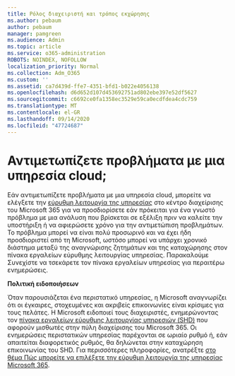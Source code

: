 ```yaml
---
title: Ρόλος διαχειριστή και τρόπος εκχώρησης
ms.author: pebaum
author: pebaum
manager: pamgreen
ms.audience: Admin
ms.topic: article
ms.service: o365-administration
ROBOTS: NOINDEX, NOFOLLOW
localization_priority: Normal
ms.collection: Adm_O365
ms.custom: ''
ms.assetid: ca7d439d-ffe7-4351-bfd1-b022e4056138
ms.openlocfilehash: d6d652d107d453692751ad802ebe397e52df5627
ms.sourcegitcommit: c6692ce0fa1358ec3529e59ca0ecdfdea4cdc759
ms.translationtype: MT
ms.contentlocale: el-GR
ms.lasthandoff: 09/14/2020
ms.locfileid: "47724687"
---
```

# <a name="experiencing-problems-with-a-cloud-service"></a>Αντιμετωπίζετε προβλήματα με μια υπηρεσία cloud;

Εάν αντιμετωπίζετε προβλήματα με μια υπηρεσία cloud, μπορείτε να ελέγξετε την [εύρυθμη λειτουργία της υπηρεσίας](https://admin.microsoft.com/AdminPortal/Home#/servicehealth) στο κέντρο διαχείρισης του Microsoft 365 για να προσδιορίσετε εάν πρόκειται για ένα γνωστό πρόβλημα με μια ανάλυση που βρίσκεται σε εξέλιξη πριν να καλείτε την υποστήριξη ή να αφιερώσετε χρόνο για την αντιμετώπιση προβλημάτων. Το πρόβλημα μπορεί να είναι πολύ προσωρινό και να έχει ήδη προσδιοριστεί από τη Microsoft, ωστόσο μπορεί να υπάρχει χρονικό διάστημα μεταξύ της αναγνώρισης ζητημάτων και της καταχώρησης στον πίνακα εργαλείων εύρυθμης λειτουργίας υπηρεσίας. Παρακαλούμε Συνεχίστε να τσεκάρετε τον πίνακα εργαλείων υπηρεσίας για περαιτέρω ενημερώσεις.

**Πολιτική ειδοποιήσεων**

Όταν παρουσιάζεται ένα περιστατικό υπηρεσίας, η Microsoft αναγνωρίζει ότι οι έγκαιρες, στοχευμένες και ακριβείς επικοινωνίες είναι κρίσιμες για τους πελάτες. Η Microsoft ειδοποιεί τους διαχειριστές, ενημερώνοντας τον [πίνακα εργαλείων εύρυθμης λειτουργίας υπηρεσιών (SHD)](https://admin.microsoft.com/AdminPortal/Home#/servicehealth) που αφορούν μισθωτές στην πύλη διαχείρισης του Microsoft 365. Οι ενημερώσεις περιστατικών υπηρεσίας παρέχονται σε ωριαίο ρυθμό ή, εάν απαιτείται διαφορετικός ρυθμός, θα δηλώνεται στην καταχώρηση επικοινωνίας του SHD. Για περισσότερες πληροφορίες, ανατρέξτε [στο θέμα Πώς μπορείτε να επιλέξετε την εύρυθμη λειτουργία της υπηρεσίας Microsoft 365](https://docs.microsoft.com/office365/enterprise/view-service-health).

